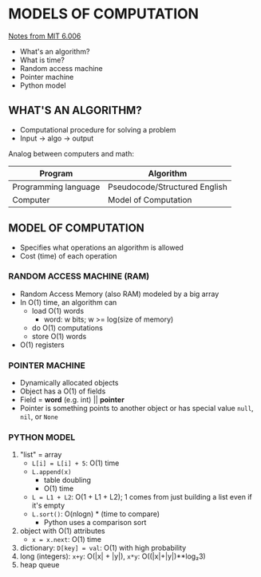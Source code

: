 # MODELS OF COMPUTATION

[Notes from MIT 6.006](https://youtu.be/Zc54gFhdpLA)

- What's an algorithm?
- What is time?
- Random access machine
- Pointer machine
- Python model

## WHAT'S AN ALGORITHM?

- Computational procedure for solving a problem
- Input → algo → output

Analog between computers and math:

|Program|Algorithm|
|-------|---------|
|Programming language|Pseudocode/Structured English|
|Computer|Model of Computation|

## MODEL OF COMPUTATION

- Specifies what operations an algorithm is allowed
- Cost (time) of each operation

### RANDOM ACCESS MACHINE (RAM)

- Random Access Memory (also RAM) modeled by a big array
- In O(1) time, an algorithm can
  - load O(1) words
    - word: w bits; w >= log(size of memory)
  - do O(1) computations
  - store O(1) words
- O(1) registers

### POINTER MACHINE

- Dynamically allocated objects
- Object has a O(1) of fields
- Field = **word** (e.g. int) || **pointer**
- Pointer is something points to another object or has special value `null`, `nil`, or `None`

### PYTHON MODEL

1. "list" = array
    - `L[i] = L[i] + 5`: O(1) time
    - `L.append(x)`
      - table doubling
      - O(1) time
    - `L = L1 + L2`: O(1 + L1 + L2); 1 comes from just building a list even if it's empty
    - `L.sort()`: O(nlogn) * (time to compare)
      - Python uses a comparison sort
2. object with O(1) attributes
    - `x = x.next`: O(1) time
3. dictionary: `D[key] = val`: O(1) with high probability
4. long (integers): `x+y`: O(|x| + |y|), `x*y`: O((|x|+|y|)**log₂3)
5. heap queue

